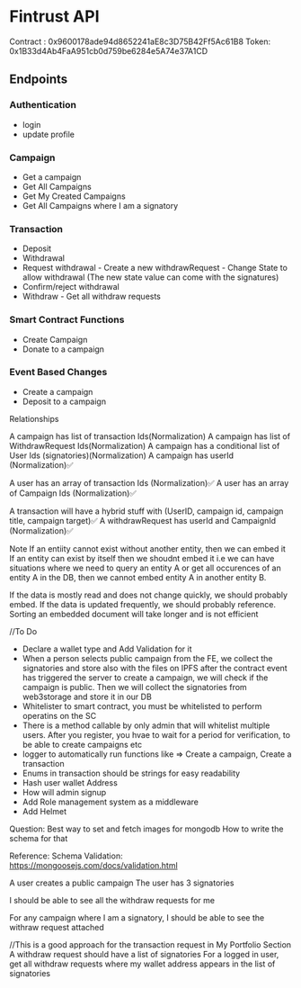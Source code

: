 # Fintrust API
Contract : 0x9600178ade94d8652241aE8c3D75B42Ff5Ac61B8
Token: 0x1B33d4Ab4FaA951cb0d759be6284e5A74e37A1CD

## Endpoints
### Authentication
 - login
 - update profile
### Campaign
 - Get a campaign
 - Get All Campaigns
 - Get My Created Campaigns 
 - Get All Campaigns where I am a signatory   
### Transaction
 - Deposit
 - Withdrawal
 - Request withdrawal
        - Create a new withdrawRequest
        - Change State to allow withdrawal (The new state value can come with the signatures)
 - Confirm/reject withdrawal
 - Withdraw
        - Get all withdraw requests
### Smart Contract Functions
 - Create Campaign
 - Donate to a campaign
### Event Based Changes
 - Create a campaign
 - Deposit to a campaign


Relationships

A campaign has list of transaction Ids(Normalization)
A campaign has list of WithdrawRequest Ids(Normalization)
A campaign has a conditional list of User Ids (signatories)(Normalization)
A campaign has userId (Normalization)✅

A user has an array of transaction Ids (Normalization)✅
A user has an array of Campaign Ids (Normalization)✅

A transaction will have a hybrid stuff with (UserID, campaign id, campaign title, campaign target)✅
A withdrawRequest has userId and CampaignId (Normalization)✅


Note
If an entiity cannot exist without another entity, then we can embed it
If an entity can exist by itself then we shoudnt embed it i.e we can have situations where we need to query an entity A or get all occurences of an entity A in the DB, then we cannot embed entity A in another entity B.

If the data is mostly read and does not change quickly, we should probably embed. 
If the data is updated frequently, we should probably reference.
Sorting an embedded document will take longer and is not efficient




//To Do 
- Declare a wallet type and Add Validation for it
- When a person selects public campaign from the FE, we collect the signatories and store also with the files on IPFS
after the contract event has triggered the server to create a campaign, we will check if the campaign is public. Then we will collect the signatories from web3storage and store it in our DB
- Whitelister to smart contract, you must be whitelisted to perform operatins on the SC
- There is a method callable by only admin that will whitelist multiple users. After you register, you hvae to wait for a period for verification, to be able to create campaigns etc
- logger to automatically run functions like => Create a campaign, Create a transaction
- Enums in transaction should be strings for easy readability
- Hash user wallet Address
- How will admin signup
- Add Role management system as a middleware
- Add Helmet
 

 Question:
 Best way to set and fetch images for mongodb
 How to write the schema for that

 Reference:
 Schema Validation: https://mongoosejs.com/docs/validation.html


 A user creates a public campaign
 The user has 3 signatories

I should be able to see all the withdraw requests for me

For any campaign where I am a signatory, I should be able to see the withraw request attached

//This is a good approach for the transaction request in My Portfolio Section
A withdraw request should have a list of signatories
For a logged in user, get all withdraw requests where my wallet address appears in the list of signatories

